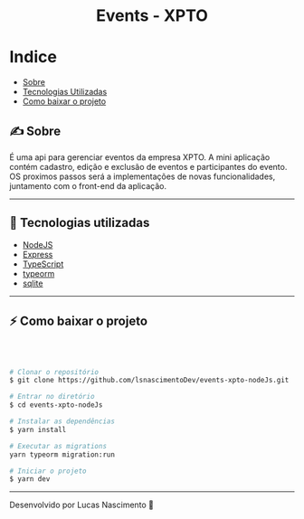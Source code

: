 <h1 align="center" style=  >
Events - XPTO
</h1>

# Indice

- [Sobre](#-sobre)
- [Tecnologias Utilizadas](#-tecnologias-utilizadas)
- [Como baixar o projeto](#-como-baixar-o-projeto)


## ✍ Sobre

É uma api para gerenciar eventos da empresa XPTO. A mini aplicação contém cadastro, edição e exclusão de eventos e participantes do evento. OS proximos passos será a implementações de novas funcionalidades, juntamento com o front-end da aplicação.

---

## 🔧 Tecnologias utilizadas


- [NodeJS](https://nodejs.org/en/)
- [Express](https://expressjs.com/pt-br/)
- [TypeScript](https://www.typescriptlang.org/)
- [typeorm](https://typeorm.io/#/)
- [sqlite](https://www.sqlite.org/index.html)


---

## ⚡ Como baixar o projeto
</br>

```bash

# Clonar o repositório
$ git clone https://github.com/lsnascimentoDev/events-xpto-nodeJs.git

# Entrar no diretório
$ cd events-xpto-nodeJs

# Instalar as dependências
$ yarn install

# Executar as migrations 
yarn typeorm migration:run

# Iniciar o projeto
$ yarn dev

```


---

Desenvolvido por Lucas Nascimento 💪

